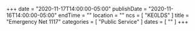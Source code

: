 +++
date = "2020-11-17T14:00:00-05:00"
publishDate = "2020-11-16T14:00:00-05:00"
endTime = ""
location = ""
ncs = [ "KE0LDS" ]
title = "Emergency Net 1117"
categories = [ "Public Service" ]
dates = [ "" ]
+++
